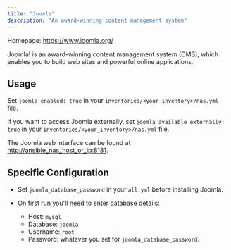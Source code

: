 ```yaml
---
title: "Joomla"
description: "An award-winning content management system"
---
```


Homepage: <https://www.joomla.org/>

Joomla! is an award-winning content management system (CMS), which enables you to build web sites and powerful online applications.

## Usage

Set `joomla_enabled: true` in your `inventories/<your_inventory>/nas.yml` file.

If you want to access Joomla externally, set `joomla_available_externally: true` in your `inventories/<your_inventory>/nas.yml` file.

The Joomla web interface can be found at <http://ansible_nas_host_or_ip:8181>.

## Specific Configuration

- Set `joomla_database_password` in your `all.yml` before installing Joomla.

- On first run you'll need to enter database details:
  - Host: `mysql`
  - Database: `joomla`
  - Username: `root`
  - Password: whatever you set for `joomla_database_password`.

